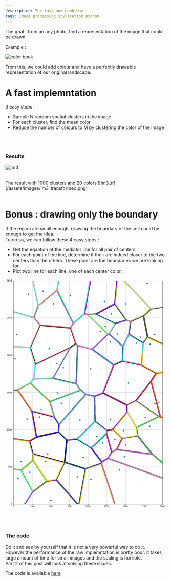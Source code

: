 ```yaml
---
description: The fast and dumb way
tags: image processing stylisation python 
---
```


The goal : from an any photo, find a representation of the image that could be drawn.

Example :

![color book](https://s1.qwant.com/thumbr/0x0/2/6/3281961e818398a19221452d018af6b9da5bc0072a894a93e8c6d7a43cb1ea/black-white-fantasy-picture-sun-260nw-577386661.jpg?u=https%3A%2F%2Fimage.shutterstock.com%2Fimage-vector%2Fblack-white-fantasy-picture-sun-260nw-577386661.jpg&q=0&b=1&p=0&a=1)

From this, we could add colour and have a perfectly drawable representation of our original landscape.


# A fast implemntation

3 easy steps :
- Sample N random spatial clusters in the image
- For each cluster, find the mean color
- Reduce the number of colours to M by clustering the color of the image


<br/>
<br/>

### Results 


![im3](https://s1.qwant.com/thumbr/0x380/2/b/825b7cfdd7fe089e8bf40214f2a23820aa136a0f77a6497cfbd132649c16ba/fo2m9ipgvt901.jpg?u=https%3A%2F%2Fi.redd.it%2Ffo2m9ipgvt901.jpg&q=0&b=1&p=0&a=1)

<br/>
The result with 1000 clusters and 20 colors
![im3_tf](/assets/images/im3_transformed.png)


<br/>
<br/>

# Bonus : drawing only the boundary 

If the region are small enough, drawing the boundary of the cell could be enough to get the idea.  
To do so, we can follow these 4 easy steps :
- Get the eqaation of the mediator line for all pair of centers
- For each point of the line, determine if their are indeed closer to the two centers than the others. These point are the boundaries we are looking for.
- Plot two line for each line, one of each center color.


![im3](/assets/images/voronoi_cells.png)


<br/>
<br/>

### The code 

Do it and see by yourself that it is not a very powerful way to do it.  
However the performance of the raw implemntation is pretty poor. It takes large amount of time for small images and the scaling is horrible.  
Part 2 of this post will look at solving these issues.

The code is available [here](https://github.com/AdMoR/PlotterExperiments/blob/master/notebooks/voronoi%20and%20co.ipynb)